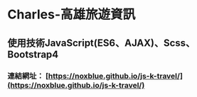 # Charles-高雄旅遊資訊 
## 使用技術JavaScript(ES6、AJAX)、Scss、Bootstrap4
### 連結網址： [https://noxblue.github.io/js-k-travel/](https://noxblue.github.io/js-k-travel/)